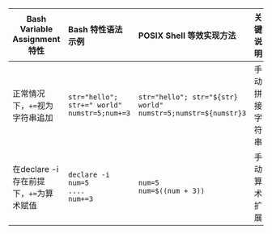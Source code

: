 | Bash Variable Assignment 特性           | Bash 特性语法示例                                   | POSIX Shell 等效实现方法                                     | 关键说明       |
| --------------------------------------- | :-------------------------------------------------- | :----------------------------------------------------------- | :------------- |
| 正常情况下，`+=`视为字符串追加          | `str="hello"; str+=" world"`<br />`numstr=5;num+=3` | `str="hello"; str="${str} world"`<br />`numstr=5;numstr=${numstr}3` | 手动拼接字符串 |
| 在declare -i 存在前提下，`+=`为算术赋值 | `declare -i num=5`<br />`....`<br />`num+=3`        | `num=5`<br />`num=$((num + 3))`                              | 手动算术扩展   |

